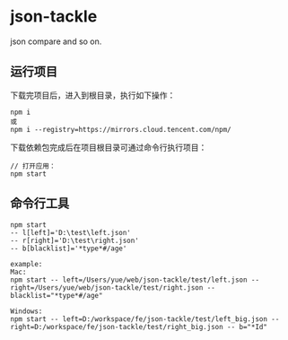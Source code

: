 # json-tackle
json compare and so on.

## 运行项目
下载完项目后，进入到根目录，执行如下操作：
```
npm i
或
npm i --registry=https://mirrors.cloud.tencent.com/npm/
```
下载依赖包完成后在项目根目录可通过命令行执行项目：
```
// 打开应用：
npm start
```

## 命令行工具
```
npm start
-- l[left]='D:\test\left.json'
-- r[right]='D:\test\right.json'
-- b[blacklist]='*type*#/age'

example:
Mac:
npm start -- left=/Users/yue/web/json-tackle/test/left.json -- right=/Users/yue/web/json-tackle/test/right.json -- blacklist="*type*#/age"

Windows:
npm start -- left=D:/workspace/fe/json-tackle/test/left_big.json -- right=D:/workspace/fe/json-tackle/test/right_big.json -- b="*Id"
```